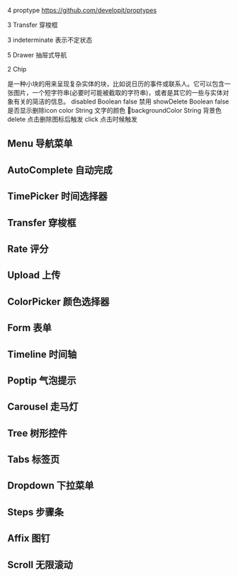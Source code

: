 4 proptype https://github.com/developit/proptypes

3 Transfer 穿梭框

3 indeterminate 表示不定状态

5 Drawer 抽屉式导航

2 Chip

是一种小块的用来呈现复杂实体的块，比如说日历的事件或联系人。它可以包含一张图片，一个短字符串(必要时可能被截取的字符串)，或者是其它的一些与实体对象有关的简洁的信息。
disabled    Boolean false   禁用
showDelete  Boolean false   是否显示删除icon
color   String      文字的颜色
backgroundColor    String      背景色
delete  点击删除图标后触发
click   点击时候触发


## Menu 导航菜单

## AutoComplete 自动完成

## TimePicker 时间选择器

## Transfer 穿梭框

## Rate 评分

## Upload 上传

## ColorPicker 颜色选择器

## Form 表单

## Timeline 时间轴

## Poptip 气泡提示

## Carousel 走马灯

## Tree 树形控件

## Tabs 标签页

## Dropdown 下拉菜单

## Steps 步骤条

## Affix 图钉

## Scroll 无限滚动
